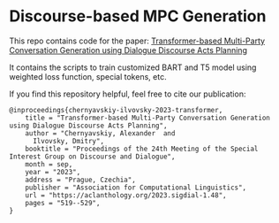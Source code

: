 # Discourse-based MPC Generation

This repo contains code for the paper: [Transformer-based Multi-Party Conversation Generation using Dialogue Discourse Acts Planning](https://aclanthology.org/2023.sigdial-1.48/)

It contains the scripts to train customized BART and T5 model using weighted loss function, special tokens, etc.

If you find this repository helpful, feel free to cite our publication:
```
@inproceedings{chernyavskiy-ilvovsky-2023-transformer,
    title = "Transformer-based Multi-Party Conversation Generation using Dialogue Discourse Acts Planning",
    author = "Chernyavskiy, Alexander  and
      Ilvovsky, Dmitry",
    booktitle = "Proceedings of the 24th Meeting of the Special Interest Group on Discourse and Dialogue",
    month = sep,
    year = "2023",
    address = "Prague, Czechia",
    publisher = "Association for Computational Linguistics",
    url = "https://aclanthology.org/2023.sigdial-1.48",
    pages = "519--529",
}

```
